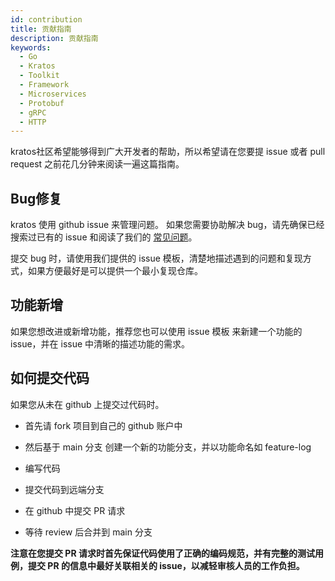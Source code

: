 ```yaml
---
id: contribution
title: 贡献指南
description: 贡献指南
keywords:
  - Go 
  - Kratos
  - Toolkit
  - Framework
  - Microservices
  - Protobuf
  - gRPC
  - HTTP
---
```

kratos社区希望能够得到广大开发者的帮助，所以希望请在您要提 issue 或者 pull request 之前花几分钟来阅读一遍这篇指南。

## Bug修复
kratos 使用 github issue 来管理问题。 如果您需要协助解决 bug，请先确保已经搜索过已有的 issue 和阅读了我们的 [常见问题](https://go-kratos.dev/docs/community/faq)。

提交 bug 时，请使用我们提供的 issue 模板，清楚地描述遇到的问题和复现方式，如果方便最好是可以提供一个最小复现仓库。

## 功能新增

如果您想改进或新增功能，推荐您也可以使用 issue 模板 来新建一个功能的 issue，并在 issue 中清晰的描述功能的需求。

## 如何提交代码

如果您从未在 github 上提交过代码时。

- 首先请 fork 项目到自己的 github 账户中

- 然后基于 main 分支 创建一个新的功能分支，并以功能命名如  feature-log 

- 编写代码

- 提交代码到远端分支

- 在 github 中提交 PR 请求

- 等待 review 后合并到 main 分支

**注意在您提交 PR 请求时首先保证代码使用了正确的编码规范，并有完整的测试用例，提交 PR 的信息中最好关联相关的 issue，以减轻审核人员的工作负担。**






